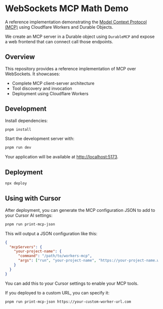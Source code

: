 # WebSockets MCP Math Demo

A reference implementation demonstrating the [Model Context Protocol (MCP)](https://modelcontextprotocol.io/) using Cloudflare Workers and Durable Objects.

We create an MCP server in a Durable object using `DurableMCP` and expose a web frontend that can connect
call those endpoints.


## Overview

This repository provides a reference implementation of MCP over WebSockets. It showcases:

- Complete MCP client-server architecture
- Tool discovery and invocation
- Deployment using Cloudflare Workers

## Development

Install dependencies:

```bash
pnpm install
```

Start the development server with:

```bash
pnpm run dev
```

Your application will be available at [http://localhost:5173](http://localhost:5173).

## Deployment

```bash
npx deploy
```

## Using with Cursor

After deployment, you can generate the MCP configuration JSON to add to your Cursor AI settings:

```bash
pnpm run print-mcp-json
```

This will output a JSON configuration like this:

```json
{
  "mcpServers": {
    "your-project-name": {
      "command": "/path/to/workers-mcp",
      "args": ["run", "your-project-name", "https://your-project-name.workers.dev", "/path/to/project"]
    }
  }
}
```

You can add this to your Cursor settings to enable your MCP tools.

If you deployed to a custom URL, you can specify it:

```bash
pnpm run print-mcp-json https://your-custom-worker-url.com
```
